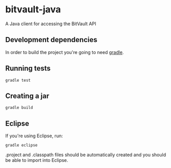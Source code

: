 # bitvault-java

A Java client for accessing the BitVault API

## Development dependencies

In order to build the project you're going to need [gradle](http://www.gradle.org/).

## Running tests

  `gradle test`
  
## Creating a jar

  `gradle build`

## Eclipse

If you're using Eclipse, run:

  `gradle eclipse`

.project and .classpath files should be automatically created and you should be able to import into Eclipse.